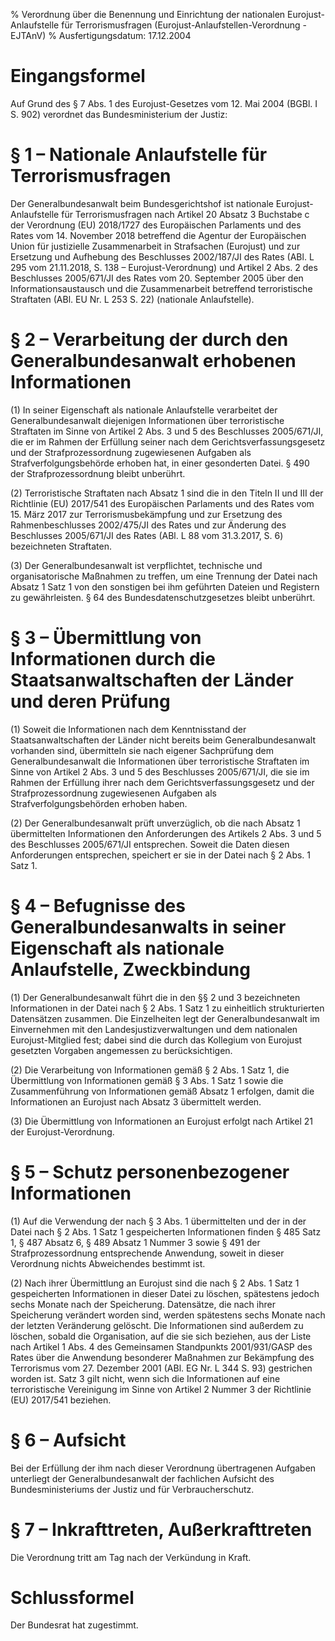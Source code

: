 % Verordnung über die Benennung und Einrichtung der nationalen Eurojust-Anlaufstelle für Terrorismusfragen  (Eurojust-Anlaufstellen-Verordnung - EJTAnV)
% Ausfertigungsdatum: 17.12.2004
 
# Eingangsformel

Auf Grund des § 7 Abs. 1 des Eurojust-Gesetzes vom 12. Mai 2004 (BGBl. I S. 902) verordnet das Bundesministerium der Justiz:

# § 1 – Nationale Anlaufstelle für Terrorismusfragen

Der Generalbundesanwalt beim Bundesgerichtshof ist nationale Eurojust-Anlaufstelle für Terrorismusfragen nach Artikel 20 Absatz 3 Buchstabe c der Verordnung (EU) 2018/1727 des Europäischen Parlaments und des Rates vom 14. November 2018 betreffend die Agentur der Europäischen Union für justizielle Zusammenarbeit in Strafsachen (Eurojust) und zur Ersetzung und Aufhebung des Beschlusses 2002/187/JI des Rates (ABl. L 295 vom 21.11.2018, S. 138 – Eurojust-Verordnung) und Artikel 2 Abs. 2 des Beschlusses 2005/671/JI des Rates vom 20. September 2005 über den Informationsaustausch und die Zusammenarbeit betreffend terroristische Straftaten (ABl. EU Nr. L 253 S. 22) (nationale Anlaufstelle).

# § 2 – Verarbeitung der durch den Generalbundesanwalt erhobenen Informationen

(1) In seiner Eigenschaft als nationale Anlaufstelle verarbeitet der Generalbundesanwalt diejenigen Informationen über terroristische Straftaten im Sinne von Artikel 2 Abs. 3 und 5 des Beschlusses 2005/671/JI, die er im Rahmen der Erfüllung seiner nach dem Gerichtsverfassungsgesetz und der Strafprozessordnung zugewiesenen Aufgaben als Strafverfolgungsbehörde erhoben hat, in einer gesonderten Datei. § 490 der Strafprozessordnung bleibt unberührt.

(2) Terroristische Straftaten nach Absatz 1 sind die in den Titeln II und III der Richtlinie (EU) 2017/541 des Europäischen Parlaments und des Rates vom 15. März 2017 zur Terrorismusbekämpfung und zur Ersetzung des Rahmenbeschlusses 2002/475/JI des Rates und zur Änderung des Beschlusses 2005/671/JI des Rates (ABl. L 88 vom 31.3.2017, S. 6) bezeichneten Straftaten.

(3) Der Generalbundesanwalt ist verpflichtet, technische und organisatorische Maßnahmen zu treffen, um eine Trennung der Datei nach Absatz 1 Satz 1 von den sonstigen bei ihm geführten Dateien und Registern zu gewährleisten. § 64 des Bundesdatenschutzgesetzes bleibt unberührt.

# § 3 – Übermittlung von Informationen durch die Staatsanwaltschaften der Länder und deren Prüfung

(1) Soweit die Informationen nach dem Kenntnisstand der Staatsanwaltschaften der Länder nicht bereits beim Generalbundesanwalt vorhanden sind, übermitteln sie nach eigener Sachprüfung dem Generalbundesanwalt die Informationen über terroristische Straftaten im Sinne von Artikel 2 Abs. 3 und 5 des Beschlusses 2005/671/JI, die sie im Rahmen der Erfüllung ihrer nach dem Gerichtsverfassungsgesetz und der Strafprozessordnung zugewiesenen Aufgaben als Strafverfolgungsbehörden erhoben haben.

(2) Der Generalbundesanwalt prüft unverzüglich, ob die nach Absatz 1 übermittelten Informationen den Anforderungen des Artikels 2 Abs. 3 und 5 des Beschlusses 2005/671/JI entsprechen. Soweit die Daten diesen Anforderungen entsprechen, speichert er sie in der Datei nach § 2 Abs. 1 Satz 1.

# § 4 – Befugnisse des Generalbundesanwalts in seiner Eigenschaft als nationale Anlaufstelle, Zweckbindung

(1) Der Generalbundesanwalt führt die in den §§ 2 und 3 bezeichneten Informationen in der Datei nach § 2 Abs. 1 Satz 1 zu einheitlich strukturierten Datensätzen zusammen. Die Einzelheiten legt der Generalbundesanwalt im Einvernehmen mit den Landesjustizverwaltungen und dem nationalen Eurojust-Mitglied fest; dabei sind die durch das Kollegium von Eurojust gesetzten Vorgaben angemessen zu berücksichtigen.

(2) Die Verarbeitung von Informationen gemäß § 2 Abs. 1 Satz 1, die Übermittlung von Informationen gemäß § 3 Abs. 1 Satz 1 sowie die Zusammenführung von Informationen gemäß Absatz 1 erfolgen, damit die Informationen an Eurojust nach Absatz 3 übermittelt werden.

(3) Die Übermittlung von Informationen an Eurojust erfolgt nach Artikel 21 der Eurojust-Verordnung.

# § 5 – Schutz personenbezogener Informationen

(1) Auf die Verwendung der nach § 3 Abs. 1 übermittelten und der in der Datei nach § 2 Abs. 1 Satz 1 gespeicherten Informationen finden § 485 Satz 1, § 487 Absatz 6, § 489 Absatz 1 Nummer 3 sowie § 491 der Strafprozessordnung entsprechende Anwendung, soweit in dieser Verordnung nichts Abweichendes bestimmt ist.

(2) Nach ihrer Übermittlung an Eurojust sind die nach § 2 Abs. 1 Satz 1 gespeicherten Informationen in dieser Datei zu löschen, spätestens jedoch sechs Monate nach der Speicherung. Datensätze, die nach ihrer Speicherung verändert worden sind, werden spätestens sechs Monate nach der letzten Veränderung gelöscht. Die Informationen sind außerdem zu löschen, sobald die Organisation, auf die sie sich beziehen, aus der Liste nach Artikel 1 Abs. 4 des Gemeinsamen Standpunkts 2001/931/GASP des Rates über die Anwendung besonderer Maßnahmen zur Bekämpfung des Terrorismus vom 27. Dezember 2001 (ABl. EG Nr. L 344 S. 93) gestrichen worden ist. Satz 3 gilt nicht, wenn sich die Informationen auf eine terroristische Vereinigung im Sinne von Artikel 2 Nummer 3 der Richtlinie (EU) 2017/541 beziehen.

# § 6 – Aufsicht

Bei der Erfüllung der ihm nach dieser Verordnung übertragenen Aufgaben unterliegt der Generalbundesanwalt der fachlichen Aufsicht des Bundesministeriums der Justiz und für Verbraucherschutz.

# § 7 – Inkrafttreten, Außerkrafttreten

Die Verordnung tritt am Tag nach der Verkündung in Kraft.

# Schlussformel

Der Bundesrat hat zugestimmt.
